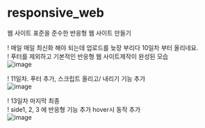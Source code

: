 # responsive_web
웹 사이트 표준을 준수한 반응형 웹 사이트 만들기

! 매일 매일 최신화 해야 되는데 업로드를 늦장 부리다 10일차 부터 올리네요. </br>
! 푸터를 제외하고 기본적인 반응형 웹 사이트제작이 완성된 모습 </br>
![image](https://user-images.githubusercontent.com/62534722/147572922-fd95a8ca-eb4f-4b5a-ba15-2313fc385fdd.png)

! 11일차. 푸터 추가, 스크립트 올리고/ 내리기 기능 추가 </br>
![image](https://user-images.githubusercontent.com/62534722/147668416-cbba3d0d-a116-47a8-b2a2-97f5b083ee9a.png)


! 13일차 마지막 최종 </br>
! side1, 2, 3 에 반응형 기능 추가 hover시 동작 추가 </br>
![image](https://user-images.githubusercontent.com/62534722/147817253-04edd78d-ce74-49d0-a232-03bb58b91fe6.png)
